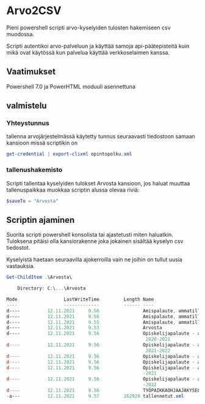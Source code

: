# Arvo2CSV
Pieni powershell scripti arvo-kyselyiden tulosten hakemiseen csv muodossa.

Scripti autentikoi arvo-palveluun ja käyttää samoja api-päätepisteitä
kuin mikä ovat käytössä kun palvelua käyttää verkkoselaimen kanssa.

## Vaatimukset
Powershell 7.0 ja PowerHTML moduuli asennettuna

## valmistelu
### Yhteystunnus
tallenna arvojärjestelmässä käytetty tunnus seuraavasti tiedostoon
samaan kansioon missä scriptikin on
```powershell
get-credential | export-clixml opintopolku.xml
```
### tallenushakemisto
Scripti tallentaa kyselyiden tulokset Arvosta kansioon, jos haluat
muuttaa tallenuspaikkaa muokkaa scriptin alussa olevaa riviä:
```powershell
$saveTo = "Arvosta"
```

## Scriptin ajaminen
Suorita scripti powershell konsolista tai ajastetusti miten haluatkin.
Tuloksena pitäisi olla kansiorakenne joka jokainen sisältää kyselyn 
csv tiedostot.

Kyselyistä haetaan seuraavilla ajokerroilla vain ne joihin on tullut
uusia vastauksia.
```powershell
Get-ChildItem .\Arvosta\

    Directory: C:\...\Arvosta

Mode                 LastWriteTime         Length Name
----                 -------------         ------ ----
d----          12.11.2021     9.56                Amispalaute, ammatillisen tutkinnon osan tai osia suorittaneet
d----          12.11.2021     9.56                Amispalaute, ammatillisen tutkinnon suorittaneet
d----          12.11.2021     9.55                Amispalaute, ammatillisen tutkintokoulutuksen aloittaneet
d----          12.11.2021     9.53                Arvosta
d----          12.11.2021     9.56                Opiskelijapalaute - ammatillisen tutkinnon osan tai osia suorittaneet
                                                   2020-2021
d----          12.11.2021     9.56                Opiskelijapalaute - ammatillisen tutkinnon osan tai osia suorittaneet
                                                   2021-2022
d----          12.11.2021     9.56                Opiskelijapalaute - ammatillisen tutkinnon suorittaneet 2020-2021
d----          12.11.2021     9.56                Opiskelijapalaute - ammatillisen tutkinnon suorittaneet 2021-2022
d----          12.11.2021     9.56                Opiskelijapalaute - ammatillisen tutkintokoulutuksen aloittaneet 2020
                                                  -2021
d----          12.11.2021     9.56                Opiskelijapalaute - ammatillisen tutkintokoulutuksen aloittaneet 2021
                                                  -2022
d----          12.11.2021     9.56                TYÖPAIKKAOHJAAJAKYSELY
-a---          12.11.2021     9.57         262929 tallennetut.xml
```
